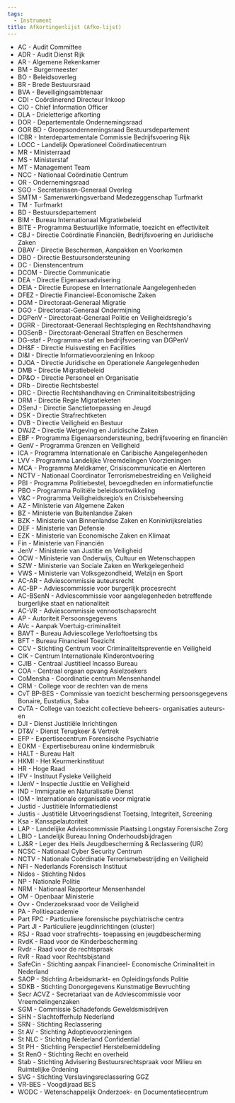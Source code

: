 ```yaml
---
tags:
  - Instrument
title: Afkortingenlijst (Afko-lijst)
---
```

- AC - Audit Committee
- ADR - Audit Dienst Rijk
- AR - Algemene Rekenkamer
- BM - Burgermeester
- BO - Beleidsoverleg
- BR - Brede Bestuursraad
- BVA - Beveiligingsambtenaar
- CDI - Coördinerend Directeur Inkoop
- CIO - Chief Information Officer
- DLA - Drieletterige afkorting
- DOR - Departementale Ondernemingsraad
- GOR BD - Groepsondernemingsraad Bestuursdepartement
- ICBR - Interdepartementale Commissie Bedrijfsvoering Rijk
- LOCC - Landelijk Operationeel Coördinatiecentrum
- MR - Ministerraad
- MS - Ministerstaf
- MT - Management Team
- NCC - Nationaal Coördinatie Centrum
- OR - Ondernemingsraad
- SGO - Secretarissen-Generaal Overleg
- SMTM - Samenwerkingsverband Medezeggenschap Turfmarkt
- TM - Turfmarkt
- BD - Bestuursdepartement
- BIM - Bureau Internationaal Migratiebeleid 
- BITE - Programma Bestuurlijke Informatie, toezicht en effectiviteit 
- CBJ - Directie Coördinatie Financiën, Bedrijfsvoering en Juridische Zaken
- DBAV - Directie Beschermen, Aanpakken en Voorkomen
- DBO - Directie Bestuursondersteuning
- DC - Dienstencentrum
- DCOM - Directie Communicatie
- DEA - Directie Eigenaarsadvisering
- DEIA - Directie Europese en Internationale Aangelegenheden
- DFEZ - Directie Financieel-Economische Zaken
- DGM - Directoraat-Generaal Migratie
- DGO - Directoraat-Generaal Ondermijning
- DGPenV - Directoraat-Generaal Politie en Veiligheidsregio's
- DGRR - Directoraat-Generaal Rechtspleging en Rechtshandhaving
- DGSenB - Directoraat-Generaal Straffen en Beschermen
- DG-staf - Programma-staf en bedrijfsvoering van DGPenV
- DH&F - Directie Huisvesting en Facilities
- DI&I - Directie Informatievoorziening en Inkoop
- DJOA - Directie Juridische en Operationele Aangelegenheden
- DMB - Directie Migratiebeleid
- DP&O - Directie Personeel en Organisatie
- DRb - Directie Rechtsbestel
- DRC - Directie Rechtshandhaving en Criminaliteitsbestrijding
- DRM - Directie Regie Migratieketen
- DSenJ - Directie Sanctietoepassing en Jeugd
- DSK - Directie Strafrechtketen
- DVB - Directie Veiligheid en Bestuur 
- DWJZ - Directie Wetgeving en Juridische Zaken
- EBF - Programma Eigenaarsondersteuning, bedrijfsvoering en financiën
- GenV - Programma Grenzen en Veiligheid
- ICA - Programma Internationale en Caribische Aangelegenheden
- LVV - Programma Landelijke Vreemdelingen Voorzieningen
- MCA - Programma Meldkamer, Crisiscommunicatie en Alerteren
- NCTV - Nationaal Coordinator Terrorismebestreiding en Veiligheid
- PBI - Programma Politiebestel, bevoegdheden en informatiefunctie
- PBO - Programma Politiële beleidsontwikkeling
- V&C - Programma Veiligheidsregio’s en Crisisbeheersing
- AZ - Ministerie van Algemene Zaken
- BZ - Ministerie van Buitenlandse Zaken
- BZK - Ministerie van Binnenlandse Zaken en Koninkrijksrelaties
- DEF - Ministerie van Defensie
- EZK - Ministerie van Economische Zaken en Klimaat
- Fin - Ministerie van Financiën
- JenV - Ministerie van Justitie en Veiligheid
- OCW - Ministerie van Onderwijs, Cultuur en Wetenschappen
- SZW - Ministerie van Sociale Zaken en Werkgelegenheid
- VWS - Ministerie van Volksgezondheid, Welzijn en Sport
- AC-AR - Adviescommissie auteursrecht
- AC-BP - Adviescommissie voor burgerlijk procesrecht
- AC-BSenN - Adviescommissie voor aangelegenheden betreffende burgerlijke staat en nationaliteit
- AC-VR - Adviescommissie vennootschapsrecht
- AP - Autoriteit Persoonsgegevens
- AVc - Aanpak Voertuig-criminaliteit
- BAVT - Bureau Adviescollege Verloftoetsing tbs
- BFT - Bureau Financieel Toezicht
- CCV - Stichting Centrum voor Criminaliteitspreventie en Veiligheid
- CIK - Centrum Internationale Kinderontvoering
- CJIB - Centraal Justitieel Incasso Bureau
- COA - Centraal orgaan opvang Asielzoekers
- CoMensha - Coordinatie centrum Mensenhandel
- CRM - College voor de rechten van de mens
- CvT BP-BES - Commissie van toezicht bescherming persoonsgegevens Bonaire, Eustatius, Saba
- CvTA - College van toezicht collectieve beheers- organisaties auteurs- en
- DJI - Dienst Justitiële Inrichtingen
- DT&V - Dienst Terugkeer & Vertrek
- EFP - Expertisecentrum Forensische Psychiatrie
- EOKM - Expertisebureau online kindermisbruik
- HALT - Bureau Halt
- HKMI - Het Keurmerkinstituut
- HR - Hoge Raad
- IFV - Instituut Fysieke Veiligheid
- IJenV - Inspectie Justitie en Veiligheid
- IND - Immigratie en Naturalisatie Dienst
- IOM - Internationale organisatie voor migratie
- Justid - Justitiële Informatiedienst
- Justis - Justitiële Uitvoeringsdienst Toetsing, Integriteit, Screening
- Ksa - Kansspelautoriteit
- LAP - Landelijke Adviescommissie Plaatsing Longstay Forensische Zorg
- LBIO - Landelijk Bureau Inning Onderhoudsbijdragen
- LJ&R - Leger des Heils Jeugdbescherming & Reclassering (UR)
- NCSC - Nationaal Cyber Security Centrum
- NCTV - Nationale Coördinatie Terrorismebestrijding en Veiligheid
- NFI - Nederlands Forensisch Instituut
- Nidos - Stichting Nidos
- NP - Nationale Politie
- NRM - Nationaal Rapporteur Mensenhandel
- OM - Openbaar Ministerie
- Ovv - Onderzoeksraad voor de Veiligheid
- PA - Politieacademie
- Part FPC - Particuliere forensische psychiatrische centra
- Part JI - Particuliere jeugdinrichtingen (cluster)
- RSJ - Raad voor strafrechts- toepassing en jeugdbescherming
- RvdK - Raad voor de Kinderbescherming
- Rvdr - Raad voor de rechtspraak
- RvR - Raad voor Rechtsbijstand
- SafeCin - Stichting aanpak Financieel- Economische Criminaliteit in Nederland
- SAOP - Stichting Arbeidsmarkt- en Opleidingsfonds Politie
- SDKB - Stichting Donorgegevens Kunstmatige Bevruchting
- Secr ACVZ - Secretariaat van de Adviescommissie voor Vreemdelingenzaken
- SGM - Commissie Schadefonds Geweldsmisdrijven
- SHN - Slachtofferhulp Nederland
- SRN - Stichting Reclassering
- St AV - Stichting Adoptievoorzieningen
- St NLC - Stichting Nederland Confidential
- St PH - Stichting Perspectief Herstelbemiddeling
- St RenO - Stichting Recht en overheid
- Stab - Stichting Advisering Bestuursrechtspraak voor Milieu en Ruimtelijke Ordening
- SVG - Stichting Verslavingsreclassering GGZ
- VR-BES - Voogdijraad BES
- WODC - Wetenschappelijk Onderzoek- en Documentatiecentrum